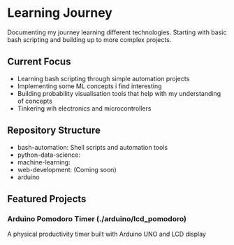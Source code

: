 # Learning Journey

Documenting my journey learning different technologies. Starting with basic bash scripting
and building up to more complex projects.

## Current Focus
- Learning bash scripting through simple automation projects
- Implementing some ML concepts i find interesting
- Building probability visualisation tools that help with my understanding of concepts
- Tinkering wih electronics and microcontrollers
## Repository Structure
- bash-automation: Shell scripts and automation tools
- python-data-science:
- machine-learning:
- web-development: (Coming soon)
- arduino

## Featured Projects
### Arduino Pomodoro Timer (./arduino/lcd_pomodoro)
A physical productivity timer built with Arduino UNO and LCD display